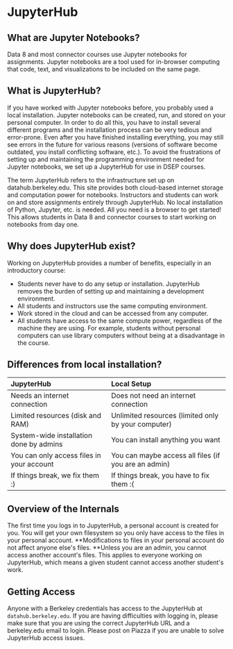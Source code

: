 # JupyterHub

## What are Jupyter Notebooks?

Data 8 and most connector courses use Jupyter notebooks for assignments. Jupyter notebooks are a tool used for in-browser computing that code, text, and visualizations to be included on the same page.

## What is JupyterHub?

If you have worked with Jupyter notebooks before, you probably used a local installation. Jupyter notebooks can be created, run, and stored on your personal computer. In order to do all this, you have to install several different programs and the installation process can be very tedious and error-prone. Even after you have finished installing everything, you may still see errors in the future for various reasons \(versions of software become outdated, you install conflicting software, etc.\). To avoid the frustrations of setting up and maintaining the programming environment needed for Jupyter notebooks, we set up a JupyterHub for use in DSEP courses.

The term JupyterHub refers to the infrastructure set up on datahub.berkeley.edu. This site provides both cloud-based internet storage and computation power for notebooks. Instructors and students can work on and store assignments entirely through JupyterHub. No local installation of Python, Jupyter, etc. is needed. All you need is a browser to get started! This allows students in Data 8 and connector courses to start working on notebooks from day one.

## Why does JupyterHub exist?

Working on JupyterHub provides a number of benefits, especially in an introductory course:

* Students never have to do any setup or installation. JupyterHub removes the burden of setting up and maintaining a development environment.
* All students and instructors use the same computing environment.
* Work stored in the cloud and can be accessed from any computer. 
* All students have access to the same compute power, regardless of the machine they are using. For example, students without personal computers can use library computers without being at a disadvantage in the course. 

## Differences from local installation?

| **JupyterHub** | **Local Setup** |
| :--- | :--- |
| Needs an internet connection | Does not need an internet connection |
| Limited resources \(disk and RAM\) | Unlimited resources \(limited only by your computer\) |
| System-wide installation done by admins | You can install anything you want |
| You can only access files in your account | You can maybe access all files \(if you are an admin\) |
| If things break, we fix them :\) | If things break, you have to fix them :\( |

## Overview of the Internals

The first time you logs in to JupyterHub, a personal account is created for you. You will get your own filesystem so you only have access to the files in your personal account. **Modifications to files in your personal account do not affect anyone else's files. **Unless you are an admin, you cannot access another account's files. This applies to everyone working on JupyterHub, which means a given student cannot access another student's work.

## Getting Access

Anyone with a Berkeley credentials has access to the JupyterHub at `datahub.berkeley.edu`. If you are having difficulties with logging in, please make sure that you are using the correct JupyterHub URL and a berkeley.edu email to login. Please post on Piazza if you are unable to solve JupyterHub access issues.

